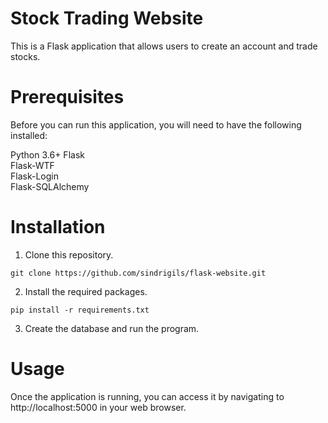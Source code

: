 # Stock Trading Website

This is a Flask application that allows users to create an account and trade stocks.

# Prerequisites
Before you can run this application, you will need to have the following installed:

Python 3.6+
Flask <br />
Flask-WTF <br />
Flask-Login <br />
Flask-SQLAlchemy <br /> 

# Installation
1. Clone this repository.

```git clone https://github.com/sindrigils/flask-website.git```

2. Install the required packages.

```pip install -r requirements.txt```

3. Create the database and run the program.

# Usage
Once the application is running, you can access it by navigating to http://localhost:5000 in your web browser.
